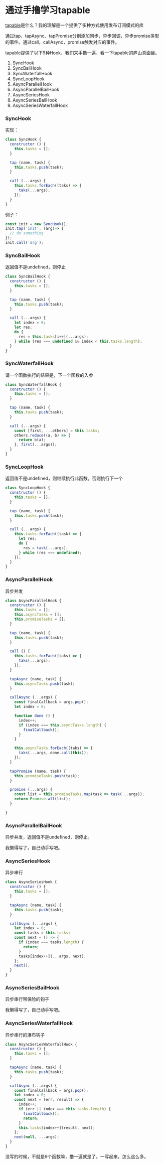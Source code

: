 # 通过手撸学习tapable

[tapable](https://github.com/webpack/tapable)是什么？我的理解是一个提供了多种方式使用发布订阅模式的库

通过tap、tapAsync、tapPromise分别添加同步，异步回调，异步promise类型的事件。通过call，callAsync，promise触发对应的事件。

tapable提供了以下9种Hook，我们来手撸一遍，看一下tapable的庐山真面目。

1. SyncHook
2. SyncBailHook
3. SyncWaterfallHook
4. SyncLoopHook
5. AsyncParallelHook
6. AsyncParallelBailHook
7. AsyncSeriesHook
8. AsyncSeriesBailHook
9. AsyncSeriesWaterfallHook


### SyncHook

实现：
```js
class SyncHook {
  constructor () {
    this.tasks = [];
  }

  tap (name, task) {
    this.tasks.push(task);
  }

  call (...args) {
    this.tasks.forEach((taks) => {
      taks(...args);
    });
  }
}
```

例子：
```js
const init = new SyncHook();
init.tap('init', (arg)=> {
  // do something
});
init.call('arg');
```


### SyncBailHook

返回值不是undefined，则停止

```js
class SyncBailHook {
  constructor () {
    this.tasks = [];
  }

  tap (name, task) {
    this.tasks.push(task);
  }

  call (...args) {
    let index = 0;
    let res;
    do {
      res = this.tasks[i++](...args);
    } while (res === undefined && index < this.tasks.length);
  }
}
```

### SyncWaterfallHook

请一个函数执行的结果是，下一个函数的入参

```js
class SyncWaterfallHook {
  constructor () {
    this.tasks = [];
  }

  tap (name, task) {
    this.tasks.push(task);
  }

  call (...args) {
    const [first, ...others] = this.tasks;
    others.reduce((a, b) => {
      return b(a);
    }, first(...args));
  }
}
```


### SyncLoopHook

返回值不是undefined，则继续执行此函数。否则执行下一个

```js
class SyncLoopHook {
  constructor () {
    this.tasks = [];
  }

  tap (name, task) {
    this.tasks.push(task);
  }

  call (...args) {
    this.tasks.forEach((task) => {
      let res;
      do {
        res = task(...args);
      } while (res === undefined);
    });
  }
}
```

### AsyncParallelHook

异步并发

```js
class AsyncParallelHook {
  constructor () {
    this.tasks = [];
    this.asyncTasks = [];
    this.promiseTasks = [];
  }

  tap (name, task) {
    this.tasks.push(task);
  }

  call () {
    this.tasks.forEach((taks) => {
      taks(...args);
    });
  }

  tapAsync (name, task) {
    this.asyncTasks.push(task);
  }

  callAsync (...args) {
    const finalCallback = args.pop();
    let index = 0;

    function done () {
      index++;
      if (index === this.asyncTasks.length) {
        finalCallback();
      }
    }

    this.asyncTasks.forEach((taks) => {
      taks(...args, done.call(this));
    });
  }

  tapPromise (name, task) {
    this.promiseTasks.push(task);
  }

  promise (...args) {
    const list = this.promiseTasks.map(task => task(...args));
    return Promise.all(list);
  }

}
```

### AsyncParallelBailHook

异步并发，返回值不是undefined，则停止。

我懒得写了，自己动手写吧。


### AsyncSeriesHook

异步串行

```js
class AsyncSeriesHook {
  constructor () {
    this.tasks = [];
  }

  tapAsync (name, task) {
    this.tasks.push(task);
  }

  callAsync (...args) {
    let index = 0;
    const tasks = this.tasks;
    const next = () => {
      if (index === tasks.length) {
        return;
      }
      tasks[index++](...args, next);
    };
    next();
  }
}
```


### AsyncSeriesBailHook

异步串行带保险的钩子

我懒得写了，自己动手写吧。


### AsyncSeriesWaterfallHook

异步串行的瀑布钩子

```js
class AsyncSeriesWaterfallHook {
  constructor () {
    this.tasks = [];
  }

  tapAsync (name, task) {
    this.tasks.push(task);
  }

  callAsync (...args) {
    const finalCallback = args.pop();
    let index = 0;
    const next = (err, result) => {
      index++;
      if (err || index === this.tasks.length) {
        finalCallback();
        return;
      }
      this.tasks[index++](result, next);
    };
    next(null, ...args);
  }
}
```

没写的时候，不就是9个函数嘛，撸一遍就是了。一写起来，怎么这么多。
